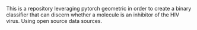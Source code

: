 This is a repository leveraging pytorch geometric in order to create a binary classifier that can discern whether a molecule is an inhibitor of the HIV virus. Using open source data sources. 
